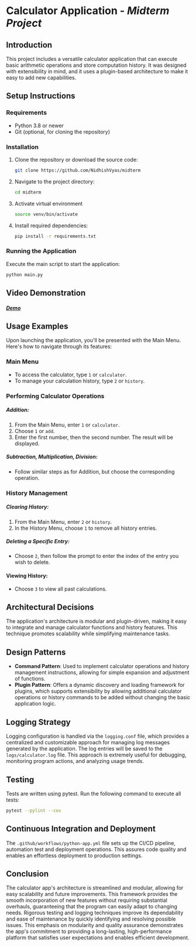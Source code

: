 # Calculator Application - _Midterm Project_

## Introduction

This project includes a versatile calculator application that can execute basic arithmetic operations and store computation history. It was designed with extensibility in mind, and it uses a plugin-based architecture to make it easy to add new capabilities.

## Setup Instructions

### Requirements

- Python 3.8 or newer
- Git (optional, for cloning the repository)

### Installation

1. Clone the repository or download the source code:
   ```sh
   git clone https://github.com/NidhishVyas/midterm
   ```
2. Navigate to the project directory:
   ```sh
   cd midterm
   ```
3. Activate virtual environment
   ```sh
   source venv/bin/activate
   ```
4. Install required dependencies:
   ```sh
   pip install -r requirements.txt
   ```

### Running the Application

Execute the main script to start the application:

```sh
python main.py
```

## Video Demonstration 

##### [Demo](https://drive.google.com/file/d/1DdTduJL9-FE7oSXyzc5VerbAyp2Ln3du/view?usp=sharing)

## Usage Examples

Upon launching the application, you'll be presented with the Main Menu. Here's how to navigate through its features:

### Main Menu

- To access the calculator, type `1` or `calculator`.
- To manage your calculation history, type `2` or `history`.

### Performing Calculator Operations

##### Addition:

1. From the Main Menu, enter `1` or `calculator`.
2. Choose `1` or `add`.
3. Enter the first number, then the second number. The result will be displayed.

##### Subtraction, Multiplication, Division:

- Follow similar steps as for Addition, but choose the corresponding operation.

### History Management

##### Clearing History:

1. From the Main Menu, enter `2` or `history`.
2. In the History Menu, choose `1` to remove all history entries.

##### Deleting a Specific Entry:

- Choose `2`, then follow the prompt to enter the index of the entry you wish to delete.

#### Viewing History:

- Choose `3` to view all past calculations.

## Architectural Decisions

The application's architecture is modular and plugin-driven, making it easy to integrate and manage calculator functions and history features. This technique promotes scalability while simplifying maintenance tasks.

## Design Patterns

- **Command Pattern**: Used to implement calculator operations and history management instructions, allowing for simple expansion and adjustment of functions.
- **Plugin Pattern**: Offers a dynamic discovery and loading framework for plugins, which supports extensibility by allowing additional calculator operations or history commands to be added without changing the basic application logic.

## Logging Strategy

Logging configuration is handled via the `logging.conf` file, which provides a centralized and customizable approach for managing log messages generated by the application. The log entries will be saved to the `logs/calculator.log` file. This approach is extremely useful for debugging, monitoring program actions, and analyzing usage trends.

## Testing

Tests are written using pytest. Run the following command to execute all tests:

```sh
pytest --pylint --cov
```

## Continuous Integration and Deployment

The `.github/workflows/python-app.yml` file sets up the CI/CD pipeline, automation test and deployment operations. This assures code quality and enables an effortless deployment to production settings.

## Conclusion

The calculator app's architecture is streamlined and modular, allowing for easy scalability and future improvements. This framework provides the smooth incorporation of new features without requiring substantial overhauls, guaranteeing that the program can easily adapt to changing needs. Rigorous testing and logging techniques improve its dependability and ease of maintenance by quickly identifying and resolving possible issues. This emphasis on modularity and quality assurance demonstrates the app's commitment to providing a long-lasting, high-performance platform that satisfies user expectations and enables efficient development.
